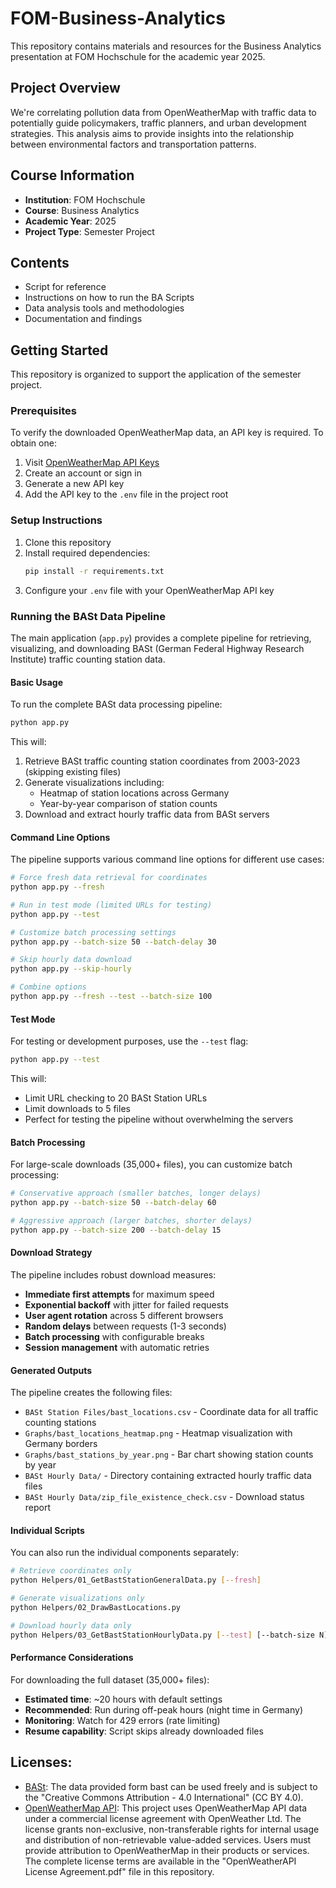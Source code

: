 # FOM-Business-Analytics

This repository contains materials and resources for the Business Analytics presentation at FOM Hochschule for the academic year 2025.

## Project Overview

We're correlating pollution data from OpenWeatherMap with traffic data to potentially guide policymakers, traffic planners, and urban development strategies. This analysis aims to provide insights into the relationship between environmental factors and transportation patterns.

## Course Information
- **Institution**: FOM Hochschule
- **Course**: Business Analytics
- **Academic Year**: 2025
- **Project Type**: Semester Project

## Contents
- Script for reference
- Instructions on how to run the BA Scripts
- Data analysis tools and methodologies
- Documentation and findings

## Getting Started

This repository is organized to support the application of the semester project.

### Prerequisites

To verify the downloaded OpenWeatherMap data, an API key is required. To obtain one:

1. Visit [OpenWeatherMap API Keys](https://home.openweathermap.org/api_keys)
2. Create an account or sign in
3. Generate a new API key
4. Add the API key to the `.env` file in the project root

### Setup Instructions

1. Clone this repository
2. Install required dependencies:
   ```bash
   pip install -r requirements.txt
   ```
3. Configure your `.env` file with your OpenWeatherMap API key

### Running the BASt Data Pipeline

The main application (`app.py`) provides a complete pipeline for retrieving, visualizing, and downloading BASt (German Federal Highway Research Institute) traffic counting station data.

#### Basic Usage

To run the complete BASt data processing pipeline:

```bash
python app.py
```

This will:
1. Retrieve BASt traffic counting station coordinates from 2003-2023 (skipping existing files)
2. Generate visualizations including:
   - Heatmap of station locations across Germany
   - Year-by-year comparison of station counts
3. Download and extract hourly traffic data from BASt servers

#### Command Line Options

The pipeline supports various command line options for different use cases:

```bash
# Force fresh data retrieval for coordinates
python app.py --fresh

# Run in test mode (limited URLs for testing)
python app.py --test

# Customize batch processing settings
python app.py --batch-size 50 --batch-delay 30

# Skip hourly data download
python app.py --skip-hourly

# Combine options
python app.py --fresh --test --batch-size 100
```

#### Test Mode

For testing or development purposes, use the `--test` flag:

```bash
python app.py --test
```

This will:
- Limit URL checking to 20 BASt Station URLs
- Limit downloads to 5 files
- Perfect for testing the pipeline without overwhelming the servers

#### Batch Processing

For large-scale downloads (35,000+ files), you can customize batch processing:

```bash
# Conservative approach (smaller batches, longer delays)
python app.py --batch-size 50 --batch-delay 60

# Aggressive approach (larger batches, shorter delays)
python app.py --batch-size 200 --batch-delay 15
```

#### Download Strategy

The pipeline includes robust download measures:
- **Immediate first attempts** for maximum speed
- **Exponential backoff** with jitter for failed requests
- **User agent rotation** across 5 different browsers
- **Random delays** between requests (1-3 seconds)
- **Batch processing** with configurable breaks
- **Session management** with automatic retries

#### Generated Outputs

The pipeline creates the following files:
- `BASt Station Files/bast_locations.csv` - Coordinate data for all traffic counting stations
- `Graphs/bast_locations_heatmap.png` - Heatmap visualization with Germany borders
- `Graphs/bast_stations_by_year.png` - Bar chart showing station counts by year
- `BASt Hourly Data/` - Directory containing extracted hourly traffic data files
- `BASt Hourly Data/zip_file_existence_check.csv` - Download status report

#### Individual Scripts

You can also run the individual components separately:

```bash
# Retrieve coordinates only
python Helpers/01_GetBastStationGeneralData.py [--fresh]

# Generate visualizations only
python Helpers/02_DrawBastLocations.py

# Download hourly data only
python Helpers/03_GetBastStationHourlyData.py [--test] [--batch-size N] [--batch-delay N]
```

#### Performance Considerations

For downloading the full dataset (35,000+ files):
- **Estimated time**: ~20 hours with default settings
- **Recommended**: Run during off-peak hours (night time in Germany)
- **Monitoring**: Watch for 429 errors (rate limiting)
- **Resume capability**: Script skips already downloaded files

## Licenses:

- [BASt](https://www.bast.de/): The data provided form bast can be used freely and is subject to the "Creative Commons Attribution - 4.0 International" (CC BY 4.0).
- [OpenWeatherMap API](https://openweathermap.org/api): This project uses OpenWeatherMap API data under a commercial license agreement with OpenWeather Ltd. The license grants non-exclusive, non-transferable rights for internal usage and distribution of non-retrievable value-added services. Users must provide attribution to OpenWeatherMap in their products or services. The complete license terms are available in the "OpenWeatherAPI License Agreement.pdf" file in this repository.